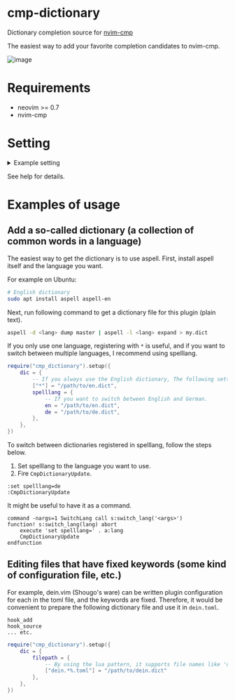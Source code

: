 # cmp-dictionary

Dictionary completion source for [nvim-cmp](https://github.com/hrsh7th/nvim-cmp)

The easiest way to add your favorite completion candidates to nvim-cmp.

![image](https://user-images.githubusercontent.com/82267684/145278036-afa56b20-a365-4165-822f-98db5d7f11b1.png)

# Requirements

- neovim >= 0.7
- nvim-cmp

# Setting

<details><summary>Example setting</summary><div>


```lua
	require("cmp").setup({
		-- other settings
		sources = {
		-- other sources
			{
				name = "dictionary",
				keyword_length = 2,
			},
		}
	})
	
	require("cmp_dictionary").setup({
		dic = {
			["*"] = { "/usr/share/dict/words" },
			["lua"] = "path/to/lua.dic",
			["javascript,typescript"] = { "path/to/js.dic", "path/to/js2.dic" },
			filename = {
				["xmake.lua"] = { "path/to/xmake.dic", "path/to/lua.dic" },
			},
			filepath = {
				["%.tmux.*%.conf"] = "path/to/tmux.dic"
			},
			spelllang = {
				en = "path/to/english.dic",
			},
		},
		-- The following are default values.
		exact = 2,
		first_case_insensitive = false,
		document = false,
		document_command = "wn %s -over",
		async = false, 
		capacity = 5,
		debug = false,
	})
```


</div></details>

See help for details.

# Examples of usage

## Add a so-called dictionary (a collection of common words in a language)

The easiest way to get the dictionary is to use aspell.
First, install aspell itself and the language you want.

For example on Ubuntu:
```sh
# English dictionary
sudo apt install aspell aspell-en
```

Next, run following command to get a dictionary file for this plugin (plain text).

```sh
aspell -d <lang> dump master | aspell -l <lang> expand > my.dict
```

If you only use one language, registering with `*` is useful, and if you want to switch between multiple languages, I recommend using spelllang.

```lua
require("cmp_dictionary").setup({
    dic = {
        -- If you always use the English dictionary, The following settings are suitable:
        ["*"] = "/path/to/en.dict",
        spelllang = {
            -- If you want to switch between English and German.
            en = "/path/to/en.dict",
            de = "/path/to/de.dict",
        },
    },
})
```

To switch between dictionaries registered in spelllang, follow the steps below.

1. Set spelllang to the language you want to use. 
2. Fire `CmpDictionaryUpdate`.

```vim
:set spelllang=de
:CmpDictionaryUpdate
```

It might be useful to have it as a command.

```vim
command -nargs=1 SwitchLang call s:switch_lang('<args>')
function! s:switch_lang(lang) abort
    execute 'set spelllang=' . a:lang
    CmpDictionaryUpdate
endfunction
```

## Editing files that have fixed keywords (some kind of configuration file, etc.)

For example, dein.vim (Shougo's ware) can be written plugin configuration for each in the toml file, and the keywords are fixed.
Therefore, it would be convenient to prepare the following dictionary file and use it in `dein.toml`.

```
hook_add
hook_source
... etc.
```

```lua
require("cmp_dictionary").setup({
    dic = {
        filepath = {
            -- By using the lua pattern, it supports file names like 'dein.toml' and 'deinlazy.toml'.
            ["dein.*%.toml"] = "/path/to/dein.dict"
        },
    },
})
```
